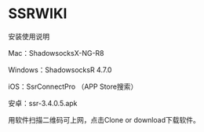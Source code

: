 # SSRWIKI
安装使用说明

Mac：ShadowsocksX-NG-R8

Windows：ShadowsocksR 4.7.0

iOS：SsrConnectPro （APP Store搜索）

安卓：ssr-3.4.0.5.apk

用软件扫描二维码可上网，点击Clone or download下载软件。

